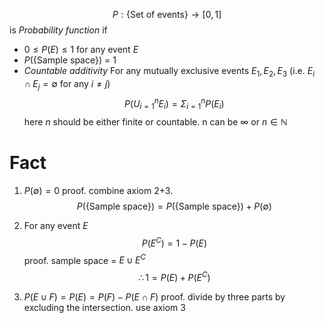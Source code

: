 $$
P : \{ \text{Set of events} \} \to [0,1]
$$
is *Probability function* if 
- $0 \leq P(E) \leq 1$ for any event $E$
- $P(\{ \text{Sample space} \})$  = 1
- *Countable additivity* For any mutually exclusive events $E_{1}, E_{2}, E_{3}$ (i.e. $E_{i}\cap E_{j} = \emptyset$ for any $i \neq j$) $$
P(U_{i = 1}^nE_{i}) = \Sigma_{i = 1}^n
P(E_{i})$$ here $n$ should be either finite or countable. n can be $\infty$ or $n \in \mathbb{N}$

# Fact
1. $P(\emptyset) = 0$
proof. combine axiom 2+3. $$
P(\{\text{Sample space}\}) = P(\{\text{Sample space}\}) + P(\emptyset)
$$

2. For any event $E$$$
P(E^C) = 1-P(E)
$$
proof. sample space = $E\cup E^C$$$
\therefore 1 = P(E) + P(E^C)
$$
3. $P(E\cup F) = P(E) = P(F) - P(E\cap F)$
proof. divide by three parts by excluding the intersection. use axiom 3
